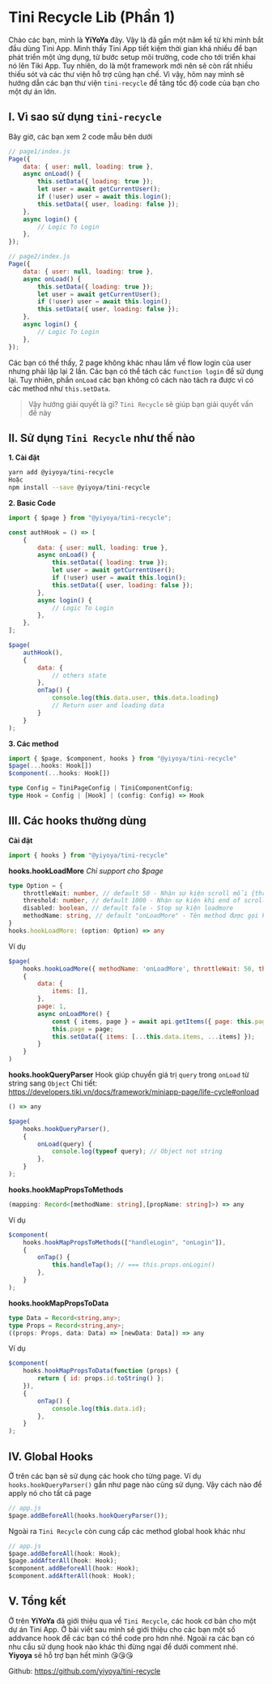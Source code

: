 # Tini Recycle Lib (Phần 1)

Chào các bạn, mình là **YiYoYa** đây. Vậy là đã gần một năm kể từ khi mình bắt đầu dùng Tini App. Mình thấy Tini App tiết kiệm thời gian khá nhiều để bạn phát triển một ứng dụng, từ bước setup môi trường, code cho tới triển khai nó lên Tiki App. Tuy nhiên, do là một framework mới nên sẽ còn rất nhiều thiếu sót và các thư viện hỗ trợ cũng hạn chế. Vì vậy, hôm nay mình sẽ hướng dẫn các bạn thư viện `tini-recycle` để tăng tốc độ code của bạn cho một dự án lớn.

## I. Vì sao sử dụng `tini-recycle`
Bây giờ, các bạn xem 2 code mẫu bên dưới
```js
// page1/index.js
Page({
    data: { user: null, loading: true },
    async onLoad() {
        this.setData({ loading: true });
        let user = await getCurrentUser();
        if (!user) user = await this.login();
        this.setData({ user, loading: false });
    },
    async login() {
        // Logic To Login
    },
});
```
```js
// page2/index.js
Page({
    data: { user: null, loading: true },
    async onLoad() {
        this.setData({ loading: true });
        let user = await getCurrentUser();
        if (!user) user = await this.login();
        this.setData({ user, loading: false });
    },
    async login() {
        // Logic To Login
    },
});
```

Các bạn có thể thấy, 2 page không khác nhau lắm về flow login của user nhưng phải lặp lại 2 lần. Các bạn có thể tách các `function login` để sử dụng lại. Tuy nhiên, phần `onLoad` các bạn không có cách nào tách ra được vì có các method như `this.setData`.
> Vậy hướng giải quyết là gì? `Tini Recycle` sẽ giúp bạn giải quyết vấn đề này

## II. Sử dụng `Tini Recycle` như thế nào

**1. Cài đặt**
    
```sh
yarn add @yiyoya/tini-recycle
Hoặc
npm install --save @yiyoya/tini-recycle
```

**2. Basic Code**
```js
import { $page } from "@yiyoya/tini-recycle";

const authHook = () => [
    {
        data: { user: null, loading: true },
        async onLoad() {
            this.setData({ loading: true });
            let user = await getCurrentUser();
            if (!user) user = await this.login();
            this.setData({ user, loading: false });
        },
        async login() {
            // Logic To Login
        },
    },
];

$page(
    authHook(),
    {
        data: {
            // others state
        },
        onTap() {
            console.log(this.data.user, this.data.loading)
            // Return user and loading data
        }
    }
);
```
 
**3. Các method**

```ts
import { $page, $component, hooks } from "@yiyoya/tini-recycle"
$page(...hooks: Hook[])
$component(...hooks: Hook[])

type Config = TiniPageConfig | TiniComponentConfig;
type Hook = Config | [Hook] | (config: Config) => Hook
```

## III. Các hooks thường dùng

**Cài đặt**
```js
import { hooks } from "@yiyoya/tini-recycle"
```

**hooks.hookLoadMore**
*Chỉ support cho $page*
```ts
type Option = {
    throttleWait: number, // default 50 - Nhận sự kiện scroll mỗi {throttleWait} giây
    threshold: number, // default 1000 - Nhận sự kiện khi end of scroll trước {threshold}px
    disabled: boolean, // default fale - Stop sự kiện loadmore
    methodName: string, // default "onLoadMore" - Tên method được gọi khi cuộn xuống dưới cùng
}
hooks.hookLoadMore: (option: Option) => any
```

Ví dụ
```js
$page(
    hooks.hookLoadMore({ methodName: 'onLoadMore', throttleWait: 50, threshold: 300 }),
    {
        data: {
            items: [],
        },
        page: 1,
        async onLoadMore() {
            const { items, page } = await api.getItems({ page: this.page });
            this.page = page;
            this.setData({ items: [...this.data.items, ...items] });
        }
    }
)
```

**hooks.hookQueryParser**
Hook giúp chuyển giá trị `query` trong `onLoad` từ string sang `Object`
Chi tiết: https://developers.tiki.vn/docs/framework/miniapp-page/life-cycle#onload

```ts
() => any
```
```js
$page(
    hooks.hookQueryParser(),
    {
        onLoad(query) {
            console.log(typeof query); // Object not string
        },
    }
);
```

**hooks.hookMapPropsToMethods**
```ts
(mapping: Record<[methodName: string],[propName: string]>) => any
```
Ví dụ
```js
$component(
    hooks.hookMapPropsToMethods(["handleLogin", "onLogin"]),
    {
        onTap() {
            this.handleTap(); // === this.props.onLogin()
        },
    }
);
```
**hooks.hookMapPropsToData**
```ts
type Data = Record<string,any>;
type Props = Record<string,any>;
((props: Props, data: Data) => [newData: Data]) => any
```
Ví dụ
```js
$component(
    hooks.hookMapPropsToData(function (props) {
        return { id: props.id.toString() };
    }),
    {
        onTap() {
            console.log(this.data.id);
        },
    }
);
```

## IV. Global Hooks
Ở trên các bạn sẽ sử dụng các hook cho từng page. Ví dụ `hooks.hookQueryParser()` gần như page nào cũng sử dụng. Vậy cách nào để apply nó  cho tất cả page
```js
// app.js
$page.addBeforeAll(hooks.hookQueryParser());
```
Ngoài ra `Tini Recycle` còn cung cấp các method global hook khác như
```js
// app.js
$page.addBeforeAll(hook: Hook);
$page.addAfterAll(hook: Hook);
$component.addBeforeAll(hook: Hook);
$component.addAfterAll(hook: Hook);
```

## V. Tổng kết
Ở trên **YiYoYa** đã giới thiệu qua về `Tini Recycle`, các hook cơ bản cho một dự án Tini App. Ở bài viết sau mình sẽ giới thiệu cho các bạn một số addvance hook để  các bạn có thể code pro hơn nhé. 
Ngoài ra các bạn có nhu cầu sử dụng hook nào khác thì đừng ngại để dưới comment nhé. **Yiyoya** sẽ hỗ trợ bạn hết mình 😘😘😘

Github: https://github.com/yiyoya/tini-recycle
